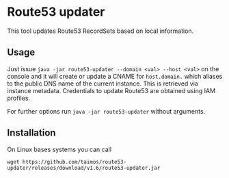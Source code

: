 # Route53 updater

This tool updates Route53 RecordSets based on local information.

## Usage
Just issue ``java -jar route53-updater --domain <val> --host <val>`` on the console and it will create or update a CNAME for ``host.domain.`` which aliases to the public DNS name of the current instance. This is retrieved via instance metadata. Credentials to update Route53 are obtained using IAM profiles.

For further options run ``java -jar route53-updater`` without arguments. 

## Installation

On Linux bases systems you can call

``wget https://github.com/taimos/route53-updater/releases/download/v1.6/route53-updater.jar``

